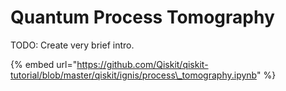 # Quantum Process Tomography

TODO: Create very brief intro.

{% embed url="https://github.com/Qiskit/qiskit-tutorial/blob/master/qiskit/ignis/process\_tomography.ipynb" %}


